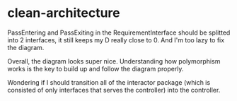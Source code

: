 # clean-architecture

PassEntering and PassExiting in the RequirementInterface should be splitted into 2 interfaces, it still keeps my D really close to 0. And I'm too lazy to fix the diagram.

Overall, the diagram looks super nice. Understanding how polymorphism works is the key to build up and follow the diagram properly.

Wondering if I should transition all of the interactor package (which is consisted of only interfaces that serves the controller) into the controller.

